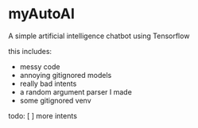 # myAutoAI

A simple artificial intelligence chatbot using Tensorflow

this includes:
+ messy code
+ annoying gitignored models
+ really bad intents
+ a random argument parser I made
+ some gitignored venv

todo:
[ ] more intents
